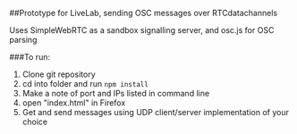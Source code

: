 ##Prototype for LiveLab, sending OSC messages over RTCdatachannels

Uses SimpleWebRTC as a sandbox signalling server, and osc.js for OSC parsing

###To run:
1. Clone git repository
2. cd into folder and run <code>npm install</code>
3. Make a note of port and IPs listed in command line
4. open "index.html" in Firefox
5. Get and send messages using UDP client/server implementation of your choice

